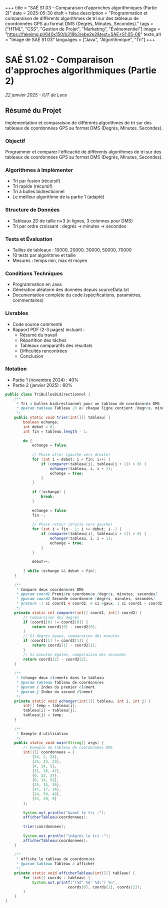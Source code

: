 +++
title = "SAÉ S1.03 - Comparaison d'approches algorithmiques (Partie 2)"
date = 2025-05-30
draft = false
description = "Programmation et comparaison de différents algorithmes de tri sur des tableaux de coordonnées GPS au format DMS (Degrés, Minutes, Secondes)."
tags = ["HTML", "CSS", "Gestion de Projet", "Marketing", "Événementiel"]
image = "https://fakeimg.pl/640x150/b319b3/ebe2e2&text=SAE+S1.05-06"
texte_alt = "Image de SAÉ S1.03"
languages = ["Java", "Algorithmique", "Tri"]
+++


# SAÉ S1.02 - Comparaison d'approches algorithmiques (Partie 2)
*22 janvier 2025 - IUT de Lens*

## Résumé du Projet
Implementation et comparaison de différents algorithmes de tri sur des tableaux de coordonnées GPS au format DMS (Degrés, Minutes, Secondes).

### Objectif
Programmer et comparer l'efficacité de différents algorithmes de tri sur des tableaux de coordonnées GPS au format DMS (Degrés, Minutes, Secondes).

### Algorithmes à Implémenter
- Tri par fusion (récursif)
- Tri rapide (récursif)
- Tri à bulles bidirectionnel
- Le meilleur algorithme de la partie 1 (adapté)

### Structure de Données
- Tableaux 2D de taille n×3 (n lignes, 3 colonnes pour DMS)
- Tri par ordre croissant : degrés → minutes → secondes

### Tests et Évaluation
- Tailles de tableaux : 10000, 20000, 30000, 50000, 70000
- 10 tests par algorithme et taille
- Mesures : temps min, max et moyen

### Conditions Techniques
- Programmation en Java
- Génération aléatoire des données depuis sourceData.txt
- Documentation complète du code (spécifications, paramètres, commentaires)

### Livrables
- Code source commenté
- Rapport PDF (2-3 pages) incluant :
    - Résumé du travail
    - Répartition des tâches
    - Tableaux comparatifs des résultats
    - Difficultés rencontrées
    - Conclusion

### Notation
- Partie 1 (novembre 2024) : 40%
- Partie 2 (janvier 2025) : 60%

```java
public class TriBullesBidirectionnel {
    /**
     * Tri à bulles bidirectionnel pour un tableau de coordonnées DMS
     * @param tableau Tableau 2D où chaque ligne contient [degrés, minutes, secondes]
     */
    public static void trier(int[][] tableau) {
        boolean echange;
        int debut = 0;
        int fin = tableau.length - 1;
        
        do {
            echange = false;
            
            // Phase aller (gauche vers droite)
            for (int i = debut; i < fin; i++) {
                if (comparer(tableau[i], tableau[i + 1]) > 0) {
                    echanger(tableau, i, i + 1);
                    echange = true;
                }
            }
            
            if (!echange) {
                break;
            }
            
            echange = false;
            fin--;
            
            // Phase retour (droite vers gauche)
            for (int i = fin - 1; i >= debut; i--) {
                if (comparer(tableau[i], tableau[i + 1]) > 0) {
                    echanger(tableau, i, i + 1);
                    echange = true;
                }
            }
            
            debut++;
            
        } while (echange && debut < fin);
    }
    
    /**
     * Compare deux coordonnées DMS
     * @param coord1 Première coordonnée [degrés, minutes, secondes]
     * @param coord2 Seconde coordonnée [degrés, minutes, secondes]
     * @return -1 si coord1 < coord2, 0 si égaux, 1 si coord1 > coord2
     */
    private static int comparer(int[] coord1, int[] coord2) {
        // Comparaison des degrés
        if (coord1[0] != coord2[0]) {
            return coord1[0] - coord2[0];
        }
        // Si degrés égaux, comparaison des minutes
        if (coord1[1] != coord2[1]) {
            return coord1[1] - coord2[1];
        }
        // Si minutes égales, comparaison des secondes
        return coord1[2] - coord2[2];
    }
    
    /**
     * Échange deux éléments dans le tableau
     * @param tableau Tableau de coordonnées
     * @param i Index du premier élément
     * @param j Index du second élément
     */
    private static void echanger(int[][] tableau, int i, int j) {
        int[] temp = tableau[i];
        tableau[i] = tableau[j];
        tableau[j] = temp;
    }
    
    /**
     * Exemple d'utilisation
     */
    public static void main(String[] args) {
        // Exemple de tableau de coordonnées DMS
        int[][] coordonnees = {
            {54, 2, 23},
            {25, 33, 23},
            {4, 14, 5},
            {31, 26, 47},
            {0, 32, 37},
            {8, 14, 52},
            {25, 14, 36},
            {47, 17, 14},
            {14, 59, 48},
            {53, 29, 9}
        };
        
        System.out.println("Avant le tri :");
        afficherTableau(coordonnees);
        
        trier(coordonnees);
        
        System.out.println("\nAprès le tri :");
        afficherTableau(coordonnees);
    }
    
    /**
     * Affiche le tableau de coordonnées
     * @param tableau Tableau à afficher
     */
    private static void afficherTableau(int[][] tableau) {
        for (int[] coords : tableau) {
            System.out.printf("(%d° %d' %d\") %n", 
                            coords[0], coords[1], coords[2]);
        }
    }
}
```
